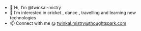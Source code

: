 - 👋 Hi, I’m @twinkal-mistry
- 👀 I’m interested in cricket , dance , travelling and learning new technologies
- 📫 Connect with me @ twinkal.mistry@thoughtspark.com

<!---
twinkal-mistry/twinkal-mistry is a ✨ special ✨ repository because its `README.md` (this file) appears on your GitHub profile.
You can click the Preview link to take a look at your changes.
--->
